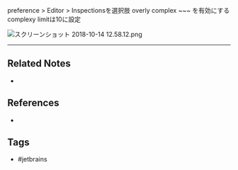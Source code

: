 preference > Editor > Inspectionsを選択肢
overly complex ~~~ を有効にする
complexy limitは10に設定

![スクリーンショット 2018-10-14 12.58.12.png](https://qiita-user-contents.imgix.net/https%3A%2F%2Fqiita-image-store.s3.amazonaws.com%2F0%2F245191%2F023210cd-fec7-5a82-3979-ade884e60779.png?ixlib=rb-4.0.0&auto=format&gif-q=60&q=75&s=fec3e265b1458d6904d77e4c29872422)

---
## Related Notes
- 

## References
- 

## Tags
- #jetbrains 
